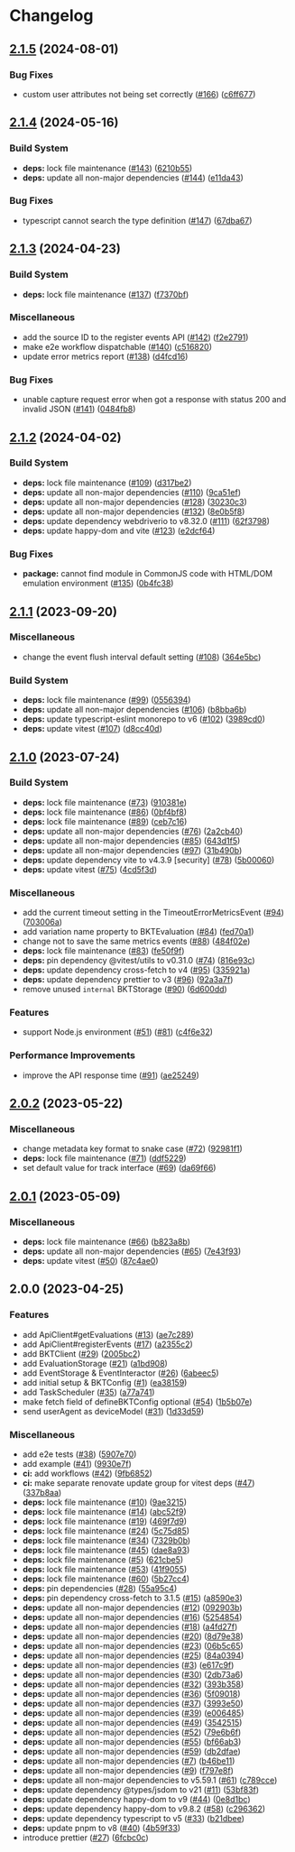 # Changelog

## [2.1.5](https://github.com/bucketeer-io/javascript-client-sdk/compare/js-client-sdk-v2.1.4...js-client-sdk-v2.1.5) (2024-08-01)

### Bug Fixes

- custom user attributes not being set correctly ([#166](https://github.com/bucketeer-io/javascript-client-sdk/issues/166)) ([c6ff677](https://github.com/bucketeer-io/javascript-client-sdk/commit/c6ff677ad582f2767a3118de3274fa6797a28440))

## [2.1.4](https://github.com/bucketeer-io/javascript-client-sdk/compare/v2.1.3...v2.1.4) (2024-05-16)

### Build System

- **deps:** lock file maintenance ([#143](https://github.com/bucketeer-io/javascript-client-sdk/issues/143)) ([6210b55](https://github.com/bucketeer-io/javascript-client-sdk/commit/6210b5514e668041d91cc91d0d698134ad7482d4))
- **deps:** update all non-major dependencies ([#144](https://github.com/bucketeer-io/javascript-client-sdk/issues/144)) ([e11da43](https://github.com/bucketeer-io/javascript-client-sdk/commit/e11da431544d1239499ffcafd1d2c6547ca74131))

### Bug Fixes

- typescript cannot search the type definition ([#147](https://github.com/bucketeer-io/javascript-client-sdk/issues/147)) ([67dba67](https://github.com/bucketeer-io/javascript-client-sdk/commit/67dba67746c98d3ce6bafcae50b8b84bc7ebf2bf))

## [2.1.3](https://github.com/bucketeer-io/javascript-client-sdk/compare/v2.1.2...v2.1.3) (2024-04-23)

### Build System

- **deps:** lock file maintenance ([#137](https://github.com/bucketeer-io/javascript-client-sdk/issues/137)) ([f7370bf](https://github.com/bucketeer-io/javascript-client-sdk/commit/f7370bf52a526a0ba541d2969606f8b69aeae741))

### Miscellaneous

- add the source ID to the register events API ([#142](https://github.com/bucketeer-io/javascript-client-sdk/issues/142)) ([f2e2791](https://github.com/bucketeer-io/javascript-client-sdk/commit/f2e27914d618e0b1dc19ac4e17f7fdabb0bfb006))
- make e2e workflow dispatchable ([#140](https://github.com/bucketeer-io/javascript-client-sdk/issues/140)) ([c516820](https://github.com/bucketeer-io/javascript-client-sdk/commit/c516820b6b5ca852ed353915efab025a1a3af055))
- update error metrics report ([#138](https://github.com/bucketeer-io/javascript-client-sdk/issues/138)) ([d4fcd16](https://github.com/bucketeer-io/javascript-client-sdk/commit/d4fcd16542f090f8dfc1584f8a5dcf8702faf750))

### Bug Fixes

- unable capture request error when got a response with status 200 and invalid JSON ([#141](https://github.com/bucketeer-io/javascript-client-sdk/issues/141)) ([0484fb8](https://github.com/bucketeer-io/javascript-client-sdk/commit/0484fb8a40b58272e48f4f6e3513390efaaa1d62))

## [2.1.2](https://github.com/bucketeer-io/javascript-client-sdk/compare/v2.1.1...v2.1.2) (2024-04-02)

### Build System

- **deps:** lock file maintenance ([#109](https://github.com/bucketeer-io/javascript-client-sdk/issues/109)) ([d317be2](https://github.com/bucketeer-io/javascript-client-sdk/commit/d317be22bee9a30a366047e0415d1034194c0946))
- **deps:** update all non-major dependencies ([#110](https://github.com/bucketeer-io/javascript-client-sdk/issues/110)) ([9ca51ef](https://github.com/bucketeer-io/javascript-client-sdk/commit/9ca51efb350a7f35f5ac71d872e3af8e3367b41c))
- **deps:** update all non-major dependencies ([#128](https://github.com/bucketeer-io/javascript-client-sdk/issues/128)) ([30230c3](https://github.com/bucketeer-io/javascript-client-sdk/commit/30230c344126d60e82dd78e7ed98448648bdd59a))
- **deps:** update all non-major dependencies ([#132](https://github.com/bucketeer-io/javascript-client-sdk/issues/132)) ([8e0b5f8](https://github.com/bucketeer-io/javascript-client-sdk/commit/8e0b5f807bf9328a784ec460c9e4738bae810912))
- **deps:** update dependency webdriverio to v8.32.0 ([#111](https://github.com/bucketeer-io/javascript-client-sdk/issues/111)) ([62f3798](https://github.com/bucketeer-io/javascript-client-sdk/commit/62f3798d874b52ea08ec0ca75f1e03245b2063ae))
- **deps:** update happy-dom and vite ([#123](https://github.com/bucketeer-io/javascript-client-sdk/issues/123)) ([e2dcf64](https://github.com/bucketeer-io/javascript-client-sdk/commit/e2dcf64363c3df8398230150dd083cee2965e6ce))

### Bug Fixes

- **package:** cannot find module in CommonJS code with HTML/DOM emulation environment ([#135](https://github.com/bucketeer-io/javascript-client-sdk/issues/135)) ([0b4fc38](https://github.com/bucketeer-io/javascript-client-sdk/commit/0b4fc38f62d48180492a138f52b022978f025b13))

## [2.1.1](https://github.com/bucketeer-io/javascript-client-sdk/compare/v2.1.0...v2.1.1) (2023-09-20)

### Miscellaneous

- change the event flush interval default setting ([#108](https://github.com/bucketeer-io/javascript-client-sdk/issues/108)) ([364e5bc](https://github.com/bucketeer-io/javascript-client-sdk/commit/364e5bc439da39f87c4fec9bd1a332199d296010))

### Build System

- **deps:** lock file maintenance ([#99](https://github.com/bucketeer-io/javascript-client-sdk/issues/99)) ([0556394](https://github.com/bucketeer-io/javascript-client-sdk/commit/0556394a32f681927615d0e3146e694d302b0b53))
- **deps:** update all non-major dependencies ([#106](https://github.com/bucketeer-io/javascript-client-sdk/issues/106)) ([b8bba6b](https://github.com/bucketeer-io/javascript-client-sdk/commit/b8bba6b4c46c6ca7280e07df22d94611bb0dcbcb))
- **deps:** update typescript-eslint monorepo to v6 ([#102](https://github.com/bucketeer-io/javascript-client-sdk/issues/102)) ([3989cd0](https://github.com/bucketeer-io/javascript-client-sdk/commit/3989cd06a919db02b4d44f34d16d43b2abef7f96))
- **deps:** update vitest ([#107](https://github.com/bucketeer-io/javascript-client-sdk/issues/107)) ([d8cc40d](https://github.com/bucketeer-io/javascript-client-sdk/commit/d8cc40d248a546ffd6ed76c8dbe270b6371fab4f))

## [2.1.0](https://github.com/bucketeer-io/javascript-client-sdk/compare/v2.0.2...v2.1.0) (2023-07-24)

### Build System

- **deps:** lock file maintenance ([#73](https://github.com/bucketeer-io/javascript-client-sdk/issues/73)) ([910381e](https://github.com/bucketeer-io/javascript-client-sdk/commit/910381ef2611a2733e2d94d6e139937d3aba28c6))
- **deps:** lock file maintenance ([#86](https://github.com/bucketeer-io/javascript-client-sdk/issues/86)) ([0bf4bf8](https://github.com/bucketeer-io/javascript-client-sdk/commit/0bf4bf87347dbd937d6b20f20faad4012ffa6af0))
- **deps:** lock file maintenance ([#89](https://github.com/bucketeer-io/javascript-client-sdk/issues/89)) ([ceb7c16](https://github.com/bucketeer-io/javascript-client-sdk/commit/ceb7c1671314744d0b62b49d37fc1278bede297c))
- **deps:** update all non-major dependencies ([#76](https://github.com/bucketeer-io/javascript-client-sdk/issues/76)) ([2a2cb40](https://github.com/bucketeer-io/javascript-client-sdk/commit/2a2cb403bb06cecaa90ad306cc4c26164d3f797b))
- **deps:** update all non-major dependencies ([#85](https://github.com/bucketeer-io/javascript-client-sdk/issues/85)) ([643d1f5](https://github.com/bucketeer-io/javascript-client-sdk/commit/643d1f520abf773f787926259a9bf092d7f6c1e3))
- **deps:** update all non-major dependencies ([#97](https://github.com/bucketeer-io/javascript-client-sdk/issues/97)) ([31b490b](https://github.com/bucketeer-io/javascript-client-sdk/commit/31b490b8cf61a6fe85f85c8609325578d7d092e0))
- **deps:** update dependency vite to v4.3.9 [security] ([#78](https://github.com/bucketeer-io/javascript-client-sdk/issues/78)) ([5b00060](https://github.com/bucketeer-io/javascript-client-sdk/commit/5b00060eae7b553858eaa045aba2d866ace7e605))
- **deps:** update vitest ([#75](https://github.com/bucketeer-io/javascript-client-sdk/issues/75)) ([4cd5f3d](https://github.com/bucketeer-io/javascript-client-sdk/commit/4cd5f3d41d201fdd372f91da3f52df92f024527e))

### Miscellaneous

- add the current timeout setting in the TimeoutErrorMetricsEvent ([#94](https://github.com/bucketeer-io/javascript-client-sdk/issues/94)) ([703006a](https://github.com/bucketeer-io/javascript-client-sdk/commit/703006a9c16d63fe957a386eac3b544c560f7ca1))
- add variation name property to BKTEvaluation ([#84](https://github.com/bucketeer-io/javascript-client-sdk/issues/84)) ([fed70a1](https://github.com/bucketeer-io/javascript-client-sdk/commit/fed70a121e647f07b8eda50577452799af948516))
- change not to save the same metrics events ([#88](https://github.com/bucketeer-io/javascript-client-sdk/issues/88)) ([484f02e](https://github.com/bucketeer-io/javascript-client-sdk/commit/484f02e05e2e8b329a8aeb8dffa6635bc21edf03))
- **deps:** lock file maintenance ([#83](https://github.com/bucketeer-io/javascript-client-sdk/issues/83)) ([fe50f9f](https://github.com/bucketeer-io/javascript-client-sdk/commit/fe50f9fd97a9ec50b9a562880f55f2997ed23258))
- **deps:** pin dependency @vitest/utils to v0.31.0 ([#74](https://github.com/bucketeer-io/javascript-client-sdk/issues/74)) ([816e93c](https://github.com/bucketeer-io/javascript-client-sdk/commit/816e93cacf0a4089b761d338fe8060a42686446b))
- **deps:** update dependency cross-fetch to v4 ([#95](https://github.com/bucketeer-io/javascript-client-sdk/issues/95)) ([335921a](https://github.com/bucketeer-io/javascript-client-sdk/commit/335921ade974503ee80f5eb87edea5aeff7b4fa7))
- **deps:** update dependency prettier to v3 ([#96](https://github.com/bucketeer-io/javascript-client-sdk/issues/96)) ([92a3a7f](https://github.com/bucketeer-io/javascript-client-sdk/commit/92a3a7fb99f0ddacac62a3262035fac1efe19261))
- remove unused `internal` BKTStorage ([#90](https://github.com/bucketeer-io/javascript-client-sdk/issues/90)) ([6d600dd](https://github.com/bucketeer-io/javascript-client-sdk/commit/6d600dd4998e2483d0c24aab28cc23bbddb9f33e))

### Features

- support Node.js environment ([#51](https://github.com/bucketeer-io/javascript-client-sdk/issues/51)) ([#81](https://github.com/bucketeer-io/javascript-client-sdk/issues/81)) ([c4f6e32](https://github.com/bucketeer-io/javascript-client-sdk/commit/c4f6e3265f367c46f901ef0ec737f7ecb8bf7f66))

### Performance Improvements

- improve the API response time ([#91](https://github.com/bucketeer-io/javascript-client-sdk/issues/91)) ([ae25249](https://github.com/bucketeer-io/javascript-client-sdk/commit/ae25249d0dbb502fc02e3a08e06e45e319f32be4))

## [2.0.2](https://github.com/bucketeer-io/javascript-client-sdk/compare/v2.0.1...v2.0.2) (2023-05-22)

### Miscellaneous

- change metadata key format to snake case ([#72](https://github.com/bucketeer-io/javascript-client-sdk/issues/72)) ([92981f1](https://github.com/bucketeer-io/javascript-client-sdk/commit/92981f19bb95c41573a6bfdfba65e8ae159d71d0))
- **deps:** lock file maintenance ([#71](https://github.com/bucketeer-io/javascript-client-sdk/issues/71)) ([ddf5229](https://github.com/bucketeer-io/javascript-client-sdk/commit/ddf5229d5f1b578c9332a57755ebaa4c8456e7d8))
- set default value for track interface ([#69](https://github.com/bucketeer-io/javascript-client-sdk/issues/69)) ([da69f66](https://github.com/bucketeer-io/javascript-client-sdk/commit/da69f666ab3caac39d8d8b7770b9db9e1e130c29))

## [2.0.1](https://github.com/bucketeer-io/javascript-client-sdk/compare/v2.0.0...v2.0.1) (2023-05-09)

### Miscellaneous

- **deps:** lock file maintenance ([#66](https://github.com/bucketeer-io/javascript-client-sdk/issues/66)) ([b823a8b](https://github.com/bucketeer-io/javascript-client-sdk/commit/b823a8bceba19565c567dfc346dd6fcb333dfbeb))
- **deps:** update all non-major dependencies ([#65](https://github.com/bucketeer-io/javascript-client-sdk/issues/65)) ([7e43f93](https://github.com/bucketeer-io/javascript-client-sdk/commit/7e43f93dcf8c4668734f2aafff444a6ded0ff4e3))
- **deps:** update vitest ([#50](https://github.com/bucketeer-io/javascript-client-sdk/issues/50)) ([87c4ae0](https://github.com/bucketeer-io/javascript-client-sdk/commit/87c4ae069e717d49cd9699fa761095945bfb592b))

## 2.0.0 (2023-04-25)

### Features

- add ApiClient#getEvaluations ([#13](https://github.com/bucketeer-io/javascript-client-sdk/issues/13)) ([ae7c289](https://github.com/bucketeer-io/javascript-client-sdk/commit/ae7c28941936fca16dd340684250bcdbbad5ad92))
- add ApiClient#registerEvents ([#17](https://github.com/bucketeer-io/javascript-client-sdk/issues/17)) ([a2355c2](https://github.com/bucketeer-io/javascript-client-sdk/commit/a2355c2c67d3e9d0aa4f71bc170a6e5ce792dc54))
- add BKTClient ([#29](https://github.com/bucketeer-io/javascript-client-sdk/issues/29)) ([2005bc2](https://github.com/bucketeer-io/javascript-client-sdk/commit/2005bc29d85e2cf345bbe4deade08b784703f6e6))
- add EvaluationStorage ([#21](https://github.com/bucketeer-io/javascript-client-sdk/issues/21)) ([a1bd908](https://github.com/bucketeer-io/javascript-client-sdk/commit/a1bd9081961f2fa40d7f7e9633c362582a637fe0))
- add EventStorage & EventInteractor ([#26](https://github.com/bucketeer-io/javascript-client-sdk/issues/26)) ([6abeec5](https://github.com/bucketeer-io/javascript-client-sdk/commit/6abeec58f5a8d647f99fcd02e8a522061ef164c1))
- add initial setup & BKTConfig ([#1](https://github.com/bucketeer-io/javascript-client-sdk/issues/1)) ([ea38159](https://github.com/bucketeer-io/javascript-client-sdk/commit/ea38159ea9cb387bb3ea9a1cd230ded5ca541203))
- add TaskScheduler ([#35](https://github.com/bucketeer-io/javascript-client-sdk/issues/35)) ([a77a741](https://github.com/bucketeer-io/javascript-client-sdk/commit/a77a741b7d922e6db17182b09add1fa3b40f976a))
- make fetch field of defineBKTConfig optional ([#54](https://github.com/bucketeer-io/javascript-client-sdk/issues/54)) ([1b5b07e](https://github.com/bucketeer-io/javascript-client-sdk/commit/1b5b07e6c5e00084591eb9c3f305ab2babded25c))
- send userAgent as deviceModel ([#31](https://github.com/bucketeer-io/javascript-client-sdk/issues/31)) ([1d33d59](https://github.com/bucketeer-io/javascript-client-sdk/commit/1d33d59c1cf41377db6b2acaded090ab3771ca50))

### Miscellaneous

- add e2e tests ([#38](https://github.com/bucketeer-io/javascript-client-sdk/issues/38)) ([5907e70](https://github.com/bucketeer-io/javascript-client-sdk/commit/5907e7009d6e432ba2e64345c6e05395ded3d566))
- add example ([#41](https://github.com/bucketeer-io/javascript-client-sdk/issues/41)) ([9930e7f](https://github.com/bucketeer-io/javascript-client-sdk/commit/9930e7fa75c12072df6f02314cee1c15a250567e))
- **ci:** add workflows ([#42](https://github.com/bucketeer-io/javascript-client-sdk/issues/42)) ([9fb6852](https://github.com/bucketeer-io/javascript-client-sdk/commit/9fb6852ff36f202754681e678230d06b00715311))
- **ci:** make separate renovate update group for vitest deps ([#47](https://github.com/bucketeer-io/javascript-client-sdk/issues/47)) ([337b8aa](https://github.com/bucketeer-io/javascript-client-sdk/commit/337b8aa2397bbf018fc8cb0be9b9f3b4c5a7c759))
- **deps:** lock file maintenance ([#10](https://github.com/bucketeer-io/javascript-client-sdk/issues/10)) ([9ae3215](https://github.com/bucketeer-io/javascript-client-sdk/commit/9ae3215d26036578b6da2c615e631a10e2c3c895))
- **deps:** lock file maintenance ([#14](https://github.com/bucketeer-io/javascript-client-sdk/issues/14)) ([abc52f9](https://github.com/bucketeer-io/javascript-client-sdk/commit/abc52f9b151b9213092a4ca0ad4207f968c164d8))
- **deps:** lock file maintenance ([#19](https://github.com/bucketeer-io/javascript-client-sdk/issues/19)) ([469f7d9](https://github.com/bucketeer-io/javascript-client-sdk/commit/469f7d9dc5b04a312099f560b5040511caba497f))
- **deps:** lock file maintenance ([#24](https://github.com/bucketeer-io/javascript-client-sdk/issues/24)) ([5c75d85](https://github.com/bucketeer-io/javascript-client-sdk/commit/5c75d85adf0067a46fde1646a93225b32b68749c))
- **deps:** lock file maintenance ([#34](https://github.com/bucketeer-io/javascript-client-sdk/issues/34)) ([7329b0b](https://github.com/bucketeer-io/javascript-client-sdk/commit/7329b0bdba3a49158b4824e5c5411999c136982c))
- **deps:** lock file maintenance ([#45](https://github.com/bucketeer-io/javascript-client-sdk/issues/45)) ([dae8a93](https://github.com/bucketeer-io/javascript-client-sdk/commit/dae8a930b0a997c11442ba03d4cfe9de6f60c233))
- **deps:** lock file maintenance ([#5](https://github.com/bucketeer-io/javascript-client-sdk/issues/5)) ([621cbe5](https://github.com/bucketeer-io/javascript-client-sdk/commit/621cbe5b599de73c6b5c37735fbad3aeca33d399))
- **deps:** lock file maintenance ([#53](https://github.com/bucketeer-io/javascript-client-sdk/issues/53)) ([41f9055](https://github.com/bucketeer-io/javascript-client-sdk/commit/41f90553bb61cb0cf1ac120d5aa3a1839dfb5ac0))
- **deps:** lock file maintenance ([#60](https://github.com/bucketeer-io/javascript-client-sdk/issues/60)) ([5b27cc4](https://github.com/bucketeer-io/javascript-client-sdk/commit/5b27cc474ad61dcc3174a41c8081894261d4602a))
- **deps:** pin dependencies ([#28](https://github.com/bucketeer-io/javascript-client-sdk/issues/28)) ([55a95c4](https://github.com/bucketeer-io/javascript-client-sdk/commit/55a95c4b0ea7c73016d224631d0622809af59545))
- **deps:** pin dependency cross-fetch to 3.1.5 ([#15](https://github.com/bucketeer-io/javascript-client-sdk/issues/15)) ([a8590e3](https://github.com/bucketeer-io/javascript-client-sdk/commit/a8590e351ae242081e9b8e9d45b386d25b1ad2c5))
- **deps:** update all non-major dependencies ([#12](https://github.com/bucketeer-io/javascript-client-sdk/issues/12)) ([092903b](https://github.com/bucketeer-io/javascript-client-sdk/commit/092903b1f9265a587e130d0f47f5dcb6467e5cf0))
- **deps:** update all non-major dependencies ([#16](https://github.com/bucketeer-io/javascript-client-sdk/issues/16)) ([5254854](https://github.com/bucketeer-io/javascript-client-sdk/commit/52548543913df5f3d62e9764dd53f0f8883a8e36))
- **deps:** update all non-major dependencies ([#18](https://github.com/bucketeer-io/javascript-client-sdk/issues/18)) ([a4fd27f](https://github.com/bucketeer-io/javascript-client-sdk/commit/a4fd27f8b282190c885464ff73299a89018c553b))
- **deps:** update all non-major dependencies ([#20](https://github.com/bucketeer-io/javascript-client-sdk/issues/20)) ([8d79e38](https://github.com/bucketeer-io/javascript-client-sdk/commit/8d79e387dc0544594e08ae196eabe049266c8e19))
- **deps:** update all non-major dependencies ([#23](https://github.com/bucketeer-io/javascript-client-sdk/issues/23)) ([06b5c65](https://github.com/bucketeer-io/javascript-client-sdk/commit/06b5c65c615018fce6ad3a6360acccc2a155795c))
- **deps:** update all non-major dependencies ([#25](https://github.com/bucketeer-io/javascript-client-sdk/issues/25)) ([84a0394](https://github.com/bucketeer-io/javascript-client-sdk/commit/84a039401697bb9da022f9a3f90ce7c0b4f5529e))
- **deps:** update all non-major dependencies ([#3](https://github.com/bucketeer-io/javascript-client-sdk/issues/3)) ([e617c9f](https://github.com/bucketeer-io/javascript-client-sdk/commit/e617c9f858548ab28b86bdf9e102ce3e5e985f2a))
- **deps:** update all non-major dependencies ([#30](https://github.com/bucketeer-io/javascript-client-sdk/issues/30)) ([2db73a6](https://github.com/bucketeer-io/javascript-client-sdk/commit/2db73a6309af45439ed75aedc9ff2d4afb35ac6e))
- **deps:** update all non-major dependencies ([#32](https://github.com/bucketeer-io/javascript-client-sdk/issues/32)) ([393b358](https://github.com/bucketeer-io/javascript-client-sdk/commit/393b358d78b47e5d0a5978dbd59a2cc58e18273d))
- **deps:** update all non-major dependencies ([#36](https://github.com/bucketeer-io/javascript-client-sdk/issues/36)) ([5f09018](https://github.com/bucketeer-io/javascript-client-sdk/commit/5f09018c4608ff71007f49cd87b7b799e08d1971))
- **deps:** update all non-major dependencies ([#37](https://github.com/bucketeer-io/javascript-client-sdk/issues/37)) ([3993e50](https://github.com/bucketeer-io/javascript-client-sdk/commit/3993e507132a495cfe9ca1fec9b41f7f36362d1f))
- **deps:** update all non-major dependencies ([#39](https://github.com/bucketeer-io/javascript-client-sdk/issues/39)) ([e006485](https://github.com/bucketeer-io/javascript-client-sdk/commit/e006485cbff1965d4728918dfa0e970571742f3b))
- **deps:** update all non-major dependencies ([#49](https://github.com/bucketeer-io/javascript-client-sdk/issues/49)) ([3542515](https://github.com/bucketeer-io/javascript-client-sdk/commit/3542515ee858babf2d7bebdb8c3e1cd6b06f3223))
- **deps:** update all non-major dependencies ([#52](https://github.com/bucketeer-io/javascript-client-sdk/issues/52)) ([79e6b6f](https://github.com/bucketeer-io/javascript-client-sdk/commit/79e6b6f474044d79f160ba91d5c2321a54c3224d))
- **deps:** update all non-major dependencies ([#55](https://github.com/bucketeer-io/javascript-client-sdk/issues/55)) ([bf66ab3](https://github.com/bucketeer-io/javascript-client-sdk/commit/bf66ab33c52f28690cce525760b2d7fc451d1e11))
- **deps:** update all non-major dependencies ([#59](https://github.com/bucketeer-io/javascript-client-sdk/issues/59)) ([db2dfae](https://github.com/bucketeer-io/javascript-client-sdk/commit/db2dfae27bdee3d100cdc40c629d5153ff59777e))
- **deps:** update all non-major dependencies ([#7](https://github.com/bucketeer-io/javascript-client-sdk/issues/7)) ([b46be11](https://github.com/bucketeer-io/javascript-client-sdk/commit/b46be114a58c4a1e28b4e6d74143e3865ae0df66))
- **deps:** update all non-major dependencies ([#9](https://github.com/bucketeer-io/javascript-client-sdk/issues/9)) ([f797e8f](https://github.com/bucketeer-io/javascript-client-sdk/commit/f797e8fecfbb4beecba401928879ca5ad1c82d9c))
- **deps:** update all non-major dependencies to v5.59.1 ([#61](https://github.com/bucketeer-io/javascript-client-sdk/issues/61)) ([c789cce](https://github.com/bucketeer-io/javascript-client-sdk/commit/c789cceb755808932c631566eb4b0a65ad4d720e))
- **deps:** update dependency @types/jsdom to v21 ([#11](https://github.com/bucketeer-io/javascript-client-sdk/issues/11)) ([53bf83f](https://github.com/bucketeer-io/javascript-client-sdk/commit/53bf83f85008a510b28cd2e4131e66e12cf1a860))
- **deps:** update dependency happy-dom to v9 ([#44](https://github.com/bucketeer-io/javascript-client-sdk/issues/44)) ([0e8d1bc](https://github.com/bucketeer-io/javascript-client-sdk/commit/0e8d1bc341b03ca401b66f7c5b7f2be869a4476c))
- **deps:** update dependency happy-dom to v9.8.2 ([#58](https://github.com/bucketeer-io/javascript-client-sdk/issues/58)) ([c296362](https://github.com/bucketeer-io/javascript-client-sdk/commit/c2963621541dd306e2ebb0b0be03f4b1b210d27f))
- **deps:** update dependency typescript to v5 ([#33](https://github.com/bucketeer-io/javascript-client-sdk/issues/33)) ([b21dbee](https://github.com/bucketeer-io/javascript-client-sdk/commit/b21dbee39a860194a5321f5457c83426ff0d1124))
- **deps:** update pnpm to v8 ([#40](https://github.com/bucketeer-io/javascript-client-sdk/issues/40)) ([4b59f33](https://github.com/bucketeer-io/javascript-client-sdk/commit/4b59f33424bf5cc04db0de79961141513915699d))
- introduce prettier ([#27](https://github.com/bucketeer-io/javascript-client-sdk/issues/27)) ([6fcbc0c](https://github.com/bucketeer-io/javascript-client-sdk/commit/6fcbc0ca0a772f585203f015d69c7ac500f7a8d7))
